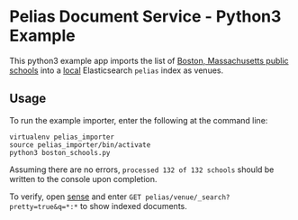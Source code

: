 # Pelias Document Service - Python3 Example

This python3 example app imports the list of [Boston, Massachusetts public schools](https://bostonopendata-boston.opendata.arcgis.com/datasets/1d9509a8b2fd485d9ad471ba2fdb1f90_0.geojson) into a [local](http://localhost:9200/pelias) Elasticsearch `pelias` index as venues.

## Usage

To run the example importer, enter the following at the command line:

```
virtualenv pelias_importer
source pelias_importer/bin/activate
python3 boston_schools.py
```

Assuming there are no errors, `processed 132 of 132 schools` should be written to the console upon completion.

To verify, open [sense](http://localhost:5601/app/sense) and enter `GET pelias/venue/_search?pretty=true&q=*:*` to show indexed documents.
